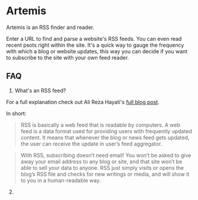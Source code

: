 # Artemis

Artemis is an RSS finder and reader.

Enter a URL to find and parse a website's RSS feeds. You can even read recent psots right within the site. It's a quick way to gauge the frequency with which a blog or website updates, this way you can decide if you want to subscribe to the site with your own feed reader.

## FAQ

1. What's an RSS feed?

For a full explanation check out Ali Reza Hayati's [full blog post](https://alirezahayati.com/2021/09/11/what-is-rss-really-simple-syndication/).

In short:

> RSS is basically a web feed that is readable by computers. A web feed is a data format used for providing users with frequently updated content. It means that whenever the blog or news feed gets updated, the user can receive the update in user’s feed aggregator.

> With RSS, subscribing doesn’t need email! You won’t be asked to give away your email address to any blog or site, and that site won’t be able to sell your data to anyone. RSS just simply visits or opens the blog’s RSS file and checks for new writings or media, and will show it to you in a human-readable way.

2.
